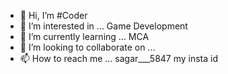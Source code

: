 - 👋 Hi, I’m #Coder
- 👀 I’m interested in ... Game Development
- 🌱 I’m currently learning ... MCA
- 💞️ I’m looking to collaborate on ...
- 📫 How to reach me ... sagar___5847 my insta id

<!---
Sagarz7030/Sagarz7030 is a ✨ special ✨ repository because its `README.md` (this file) appears on your GitHub profile.
You can click the Preview link to take a look at your changes.
--->
